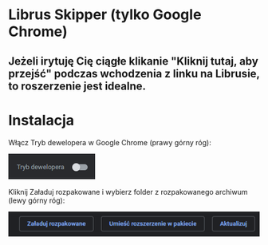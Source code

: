 # Librus Skipper (tylko Google Chrome)
## Jeżeli irytuję Cię ciągłe klikanie **"Kliknij tutaj, aby przejść"** podczas wchodzenia z linku na Librusie, to roszerzenie jest idealne.
# Instalacja
Włącz Tryb dewelopera w Google Chrome (prawy górny róg):

![Tryb dewelopera](/resources/developer-mode.png)

Kliknij Załaduj rozpakowane i wybierz folder z rozpakowanego archiwum (lewy górny róg):

![Załaduj rozpakowane](/resources/load.png)
